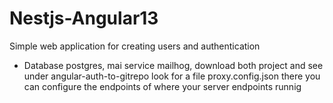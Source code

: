 # Nestjs-Angular13
Simple web application for creating users and authentication
- Database postgres, mai service mailhog, 
download both project and see under angular-auth-to-gitrepo look for a file proxy.config.json
there you can configure the endpoints of where your server endpoints runnig
